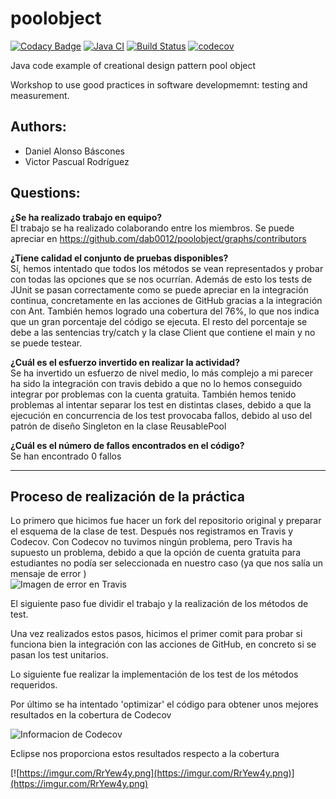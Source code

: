 # poolobject
 
[![Codacy Badge](https://api.codacy.com/project/badge/Grade/7ba17ccd8daa466ca616ba1949ee44dd)](https://app.codacy.com/gh/dab0012/poolobject?utm_source=github.com&utm_medium=referral&utm_content=dab0012/poolobject&utm_campaign=Badge_Grade_Settings)
[![Java CI](https://github.com/dab0012/poolobject/actions/workflows/ci.yml/badge.svg)](https://github.com/dab0012/poolobject/actions/workflows/ci.yml) [![Build Status](https://app.travis-ci.com/vpr1004/poolobject.svg?branch=master)](https://app.travis-ci.com/vpr1004/poolobject) [![codecov](https://codecov.io/gh/dab0012/poolobject/branch/master/graph/badge.svg)](https://codecov.io/gh/dab0012/poolobject)
 
Java code example of creational design pattern pool object
 
Workshop to use good practices in software developmemnt: testing and measurement.
 
 
## Authors:
 
- Daniel Alonso Báscones
- Victor Pascual Rodríguez
 
## Questions:
 
**¿Se ha realizado trabajo en equipo?**   
El trabajo se ha realizado colaborando entre los miembros. 
Se puede apreciar en https://github.com/dab0012/poolobject/graphs/contributors
 
 
**¿Tiene calidad el conjunto de pruebas disponibles?**   
Sí, hemos intentado que todos los métodos se vean representados y probar con todas las opciones que se nos ocurrían. 
Además de esto los tests de JUnit se pasan correctamente como se puede apreciar en la integración continua, concretamente en las acciones de GitHub gracias a la integración con Ant. 
También hemos logrado una cobertura del 76%, lo que nos indica que un gran porcentaje del código se ejecuta. El resto del porcentaje se debe a las sentencias try/catch y la clase Client que contiene el main y no se puede testear.
 
**¿Cuál es el esfuerzo invertido en realizar la actividad?**   
Se ha invertido un esfuerzo de nivel medio, lo más complejo a mi parecer ha sido la integración con travis debido a que no lo hemos conseguido integrar por problemas con la cuenta gratuita. 
También hemos tenido problemas al intentar separar los test en distintas clases, debido a que la ejecución en concurrencia de los test provocaba fallos, debido al uso del patrón de diseño Singleton en la clase ReusablePool
 
 
**¿Cuál es el número de fallos encontrados en el código?**   
Se han encontrado 0 fallos 
 
----
 
## Proceso de realización de la práctica 
 
Lo primero que hicimos fue hacer un fork del repositorio original y preparar el esquema de la clase de test.
Después nos registramos en Travis y Codecov. Con Codecov no tuvimos ningún problema, pero Travis ha supuesto un problema, debido a que la opción de cuenta gratuita para estudiantes no podía ser seleccionada en nuestro caso (ya que nos salía un mensaje de error )   
![Imagen de error en Travis ](https://imgur.com/ZMf01wa.png)  
 
El siguiente paso fue dividir el trabajo y la realización de los métodos de test.
 
Una vez realizados estos pasos, hicimos el primer comit para probar si funciona bien la integración con las acciones de GitHub, en concreto si se pasan los test unitarios.
 
Lo siguiente fue realizar la implementación de los test de los métodos requeridos.
 
Por último se ha intentado 'optimizar' el código para obtener unos mejores resultados en la cobertura de Codecov
 
![Informacion de Codecov ](https://imgur.com/lcDJbjd.png)  
 
Eclipse nos proporciona estos resultados respecto a la cobertura  
 
[![https://imgur.com/RrYew4y.png](https://imgur.com/RrYew4y.png)](https://imgur.com/RrYew4y.png)
 
 
 
 
 
 


